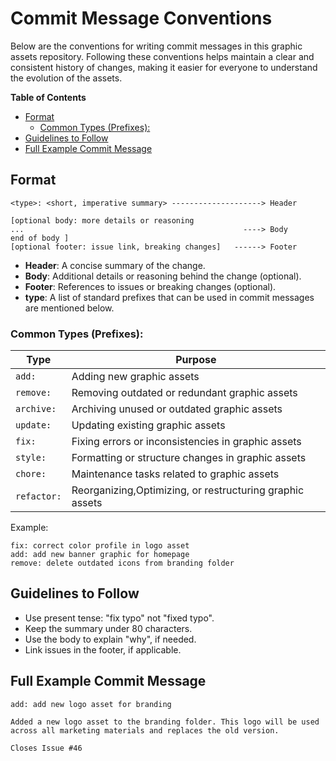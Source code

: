 # Commit Message Conventions

Below are the conventions for writing commit messages in this graphic assets repository. Following these conventions helps maintain a clear and consistent history of changes, making it easier for everyone to understand the evolution of the assets.

**Table of Contents**
- [Format](#format)
  - [Common Types (Prefixes):](#common-types-prefixes)
- [Guidelines to Follow](#guidelines-to-follow)
- [Full Example Commit Message](#full-example-commit-message)

## Format

```
<type>: <short, imperative summary> --------------------> Header

[optional body: more details or reasoning
...                                                 ----> Body
end of body ]
[optional footer: issue link, breaking changes]   ------> Footer

```

- **Header**: A concise summary of the change.
- **Body**: Additional details or reasoning behind the change (optional).
- **Footer**: References to issues or breaking changes (optional).
- **type**: A list of standard prefixes that can be used in commit messages are mentioned below.
  
### Common Types (Prefixes):

| Type        | Purpose                                                 |
| ----------- | ------------------------------------------------------- |
| `add:`      | Adding new graphic assets                               |
| `remove:`   | Removing outdated or redundant graphic assets           |
| `archive:`  | Archiving unused or outdated graphic assets             |
| `update:`   | Updating existing graphic assets                        |
| `fix:`      | Fixing errors or inconsistencies in graphic assets      |
| `style:`    | Formatting or structure changes in graphic assets       |
| `chore:`    | Maintenance tasks related to graphic assets             |
| `refactor:` | Reorganizing,Optimizing, or restructuring graphic assets            |

Example:

```
fix: correct color profile in logo asset
add: add new banner graphic for homepage
remove: delete outdated icons from branding folder
```

## Guidelines to Follow

- Use present tense: "fix typo" not "fixed typo".
- Keep the summary under 80 characters.
- Use the body to explain "why", if needed.
- Link issues in the footer, if applicable.

## Full Example Commit Message

```
add: add new logo asset for branding

Added a new logo asset to the branding folder. This logo will be used across all marketing materials and replaces the old version.

Closes Issue #46